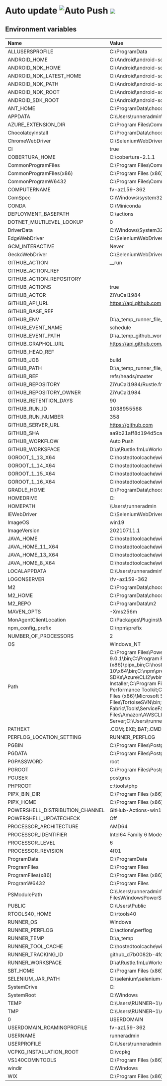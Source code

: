 ﻿# Auto update ![Auto Push](https://github.com/ZiYuCai1984/Rustle.fmLuWorks.Automation.DailyPush.Internal/workflows/Auto%20Push/badge.svg) ![](https://img.shields.io/github/v/tag/ZiYuCai1984/Rustle.fmLuWorks.Automation.DailyPush)


## Environment variables

| Name  | Value  |
| :------------ | :------------ |
| ALLUSERSPROFILE | C:\ProgramData |
 | ANDROID_HOME | C:\Android\android-sdk |
 | ANDROID_NDK_HOME | C:\Android\android-sdk\ndk-bundle |
 | ANDROID_NDK_LATEST_HOME | C:\Android\android-sdk\ndk\22.1.7171670 |
 | ANDROID_NDK_PATH | C:\Android\android-sdk\ndk-bundle |
 | ANDROID_NDK_ROOT | C:\Android\android-sdk\ndk-bundle |
 | ANDROID_SDK_ROOT | C:\Android\android-sdk |
 | ANT_HOME | C:\ProgramData\chocolatey\lib\ant\tools\apache-ant-1.10.10 |
 | APPDATA | C:\Users\runneradmin\AppData\Roaming |
 | AZURE_EXTENSION_DIR | C:\Program Files\Common Files\AzureCliExtensionDirectory |
 | ChocolateyInstall | C:\ProgramData\chocolatey |
 | ChromeWebDriver | C:\SeleniumWebDrivers\ChromeDriver |
 | CI | true |
 | COBERTURA_HOME | C:\cobertura-2.1.1 |
 | CommonProgramFiles | C:\Program Files\Common Files |
 | CommonProgramFiles(x86) | C:\Program Files (x86)\Common Files |
 | CommonProgramW6432 | C:\Program Files\Common Files |
 | COMPUTERNAME | fv-az159-362 |
 | ComSpec | C:\Windows\system32\cmd.exe |
 | CONDA | C:\Miniconda |
 | DEPLOYMENT_BASEPATH | C:\actions |
 | DOTNET_MULTILEVEL_LOOKUP | 0 |
 | DriverData | C:\Windows\System32\Drivers\DriverData |
 | EdgeWebDriver | C:\SeleniumWebDrivers\EdgeDriver |
 | GCM_INTERACTIVE | Never |
 | GeckoWebDriver | C:\SeleniumWebDrivers\GeckoDriver |
 | GITHUB_ACTION | __run |
 | GITHUB_ACTION_REF |  |
 | GITHUB_ACTION_REPOSITORY |  |
 | GITHUB_ACTIONS | true |
 | GITHUB_ACTOR | ZiYuCai1984 |
 | GITHUB_API_URL | https://api.github.com |
 | GITHUB_BASE_REF |  |
 | GITHUB_ENV | D:\a\_temp\_runner_file_commands\set_env_ac97b0c7-725b-4f54-896b-7dae2fde3d47 |
 | GITHUB_EVENT_NAME | schedule |
 | GITHUB_EVENT_PATH | D:\a\_temp\_github_workflow\event.json |
 | GITHUB_GRAPHQL_URL | https://api.github.com/graphql |
 | GITHUB_HEAD_REF |  |
 | GITHUB_JOB | build |
 | GITHUB_PATH | D:\a\_temp\_runner_file_commands\add_path_ac97b0c7-725b-4f54-896b-7dae2fde3d47 |
 | GITHUB_REF | refs/heads/master |
 | GITHUB_REPOSITORY | ZiYuCai1984/Rustle.fmLuWorks.Automation.DailyPush.Internal |
 | GITHUB_REPOSITORY_OWNER | ZiYuCai1984 |
 | GITHUB_RETENTION_DAYS | 90 |
 | GITHUB_RUN_ID | 1038955568 |
 | GITHUB_RUN_NUMBER | 358 |
 | GITHUB_SERVER_URL | https://github.com |
 | GITHUB_SHA | aa9b21aff8d194d5cac1a346d0f0a48a360d5955 |
 | GITHUB_WORKFLOW | Auto Push |
 | GITHUB_WORKSPACE | D:\a\Rustle.fmLuWorks.Automation.DailyPush.Internal\Rustle.fmLuWorks.Automation.DailyPush.Internal |
 | GOROOT_1_13_X64 | C:\hostedtoolcache\windows\go\1.13.15\x64 |
 | GOROOT_1_14_X64 | C:\hostedtoolcache\windows\go\1.14.15\x64 |
 | GOROOT_1_15_X64 | C:\hostedtoolcache\windows\go\1.15.13\x64 |
 | GOROOT_1_16_X64 | C:\hostedtoolcache\windows\go\1.16.5\x64 |
 | GRADLE_HOME | C:\ProgramData\chocolatey\lib\gradle\tools\gradle-7.1 |
 | HOMEDRIVE | C: |
 | HOMEPATH | \Users\runneradmin |
 | IEWebDriver | C:\SeleniumWebDrivers\IEDriver |
 | ImageOS | win19 |
 | ImageVersion | 20210711.1 |
 | JAVA_HOME | C:\hostedtoolcache\windows\Java_Adopt_jdk\8.0.292-10\x64 |
 | JAVA_HOME_11_X64 | C:\hostedtoolcache\windows\Java_Adopt_jdk\11.0.11-9\x64 |
 | JAVA_HOME_13_X64 | C:\hostedtoolcache\windows\Java_Adopt_jdk\13.0.2-8.1\x64 |
 | JAVA_HOME_8_X64 | C:\hostedtoolcache\windows\Java_Adopt_jdk\8.0.292-10\x64 |
 | LOCALAPPDATA | C:\Users\runneradmin\AppData\Local |
 | LOGONSERVER | \\fv-az159-362 |
 | M2 | C:\ProgramData\chocolatey\lib\maven\apache-maven-3.8.1\bin |
 | M2_HOME | C:\ProgramData\chocolatey\lib\maven\apache-maven-3.8.1 |
 | M2_REPO | C:\ProgramData\m2 |
 | MAVEN_OPTS | -Xms256m |
 | MonAgentClientLocation | C:\Packages\Plugins\Microsoft.Azure.Geneva.GenevaMonitoring\2.27.0.3\Monitoring\Agent |
 | npm_config_prefix | C:\npm\prefix |
 | NUMBER_OF_PROCESSORS | 2 |
 | OS | Windows_NT |
 | Path | C:\Program Files\PowerShell\7;C:\Users\runneradmin\.dotnet\tools;C:\Program Files\MongoDB\Server\4.4\bin;C:\aliyun-cli;C:\vcpkg;C:\cf-cli;C:\Program Files (x86)\NSIS\;C:\tools\zstd;C:\Program Files\Mercurial\;C:\hostedtoolcache\windows\stack\2.7.1\x64;C:\tools\ghc-9.0.1\bin;C:\Program Files\dotnet;C:\mysql-5.7.21-winx64\bin;C:\Program Files\R\R-4.1.0\bin\x64;C:\SeleniumWebDrivers\GeckoDriver;C:\Program Files (x86)\sbt\bin;C:\Rust\.cargo\bin;C:\Program Files (x86)\GitHub CLI;C:\Program Files\Git\bin;C:\Program Files (x86)\pipx_bin;C:\hostedtoolcache\windows\go\1.15.13\x64\bin;C:\hostedtoolcache\windows\Python\3.7.9\x64\Scripts;C:\hostedtoolcache\windows\Python\3.7.9\x64;C:\hostedtoolcache\windows\Ruby\2.5.9\x64\bin;C:\hostedtoolcache\windows\Java_Adopt_jdk\8.0.292-10\x64\bin;C:\npm\prefix;C:\Program Files (x86)\Microsoft SDKs\Azure\CLI2\wbin;C:\ProgramData\kind;C:\Windows\system32;C:\Windows;C:\Windows\System32\Wbem;C:\Windows\System32\WindowsPowerShell\v1.0\;C:\Windows\System32\OpenSSH\;C:\ProgramData\Chocolatey\bin;C:\Program Files\Microsoft\Web Platform Installer\;C:\Program Files\Docker;C:\Program Files\PowerShell\7\;C:\Program Files\dotnet\;C:\Program Files\Microsoft SQL Server\130\Tools\Binn\;C:\Program Files\Microsoft SQL Server\Client SDK\ODBC\170\Tools\Binn\;C:\Program Files (x86)\Windows Kits\10\Windows Performance Toolkit\;C:\Program Files (x86)\Microsoft SQL Server\110\DTS\Binn\;C:\Program Files (x86)\Microsoft SQL Server\120\DTS\Binn\;C:\Program Files (x86)\Microsoft SQL Server\130\DTS\Binn\;C:\Program Files (x86)\Microsoft SQL Server\140\DTS\Binn\;C:\Program Files (x86)\Microsoft SQL Server\150\DTS\Binn\;C:\Program Files\nodejs\;C:\Program Files\OpenSSL\bin;C:\Strawberry\c\bin;C:\Strawberry\perl\site\bin;C:\Strawberry\perl\bin;C:\ProgramData\chocolatey\lib\pulumi\tools\Pulumi\bin;C:\Program Files\TortoiseSVN\bin;C:\Program Files\CMake\bin;C:\ProgramData\chocolatey\lib\maven\apache-maven-3.8.1\bin;C:\Program Files\Microsoft Service Fabric\bin\Fabric\Fabric.Code;C:\Program Files\Microsoft SDKs\Service Fabric\Tools\ServiceFabricLocalClusterManager;C:\Program Files\Git\cmd;C:\Program Files\Git\mingw64\bin;C:\Program Files\Git\usr\bin;c:\tools\php;C:\Program Files (x86)\sbt\bin;C:\SeleniumWebDrivers\ChromeDriver\;C:\SeleniumWebDrivers\EdgeDriver\;C:\Program Files\Amazon\AWSCLIV2\;C:\Program Files\Amazon\SessionManagerPlugin\bin\;C:\Program Files\Amazon\AWSSAMCLI\bin\;C:\Program Files (x86)\Google\Cloud SDK\google-cloud-sdk\bin;C:\Program Files (x86)\Microsoft BizTalk Server\;C:\Users\runneradmin\AppData\Local\Microsoft\WindowsApps |
 | PATHEXT | .COM;.EXE;.BAT;.CMD;.VBS;.VBE;.JS;.JSE;.WSF;.WSH;.MSC;.CPL |
 | PERFLOG_LOCATION_SETTING | RUNNER_PERFLOG |
 | PGBIN | C:\Program Files\PostgreSQL\13\bin |
 | PGDATA | C:\Program Files\PostgreSQL\13\data |
 | PGPASSWORD | root |
 | PGROOT | C:\Program Files\PostgreSQL\13 |
 | PGUSER | postgres |
 | PHPROOT | c:\tools\php |
 | PIPX_BIN_DIR | C:\Program Files (x86)\pipx_bin |
 | PIPX_HOME | C:\Program Files (x86)\pipx |
 | POWERSHELL_DISTRIBUTION_CHANNEL | GitHub-Actions-win19 |
 | POWERSHELL_UPDATECHECK | Off |
 | PROCESSOR_ARCHITECTURE | AMD64 |
 | PROCESSOR_IDENTIFIER | Intel64 Family 6 Model 79 Stepping 1, GenuineIntel |
 | PROCESSOR_LEVEL | 6 |
 | PROCESSOR_REVISION | 4f01 |
 | ProgramData | C:\ProgramData |
 | ProgramFiles | C:\Program Files |
 | ProgramFiles(x86) | C:\Program Files (x86) |
 | ProgramW6432 | C:\Program Files |
 | PSModulePath | C:\Users\runneradmin\Documents\WindowsPowerShell\Modules;C:\Modules\azurerm_2.1.0;C:\Modules\azure_2.1.0;C:\Users\packer\Documents\WindowsPowerShell\Modules;C:\Program Files\WindowsPowerShell\Modules;C:\Windows\system32\WindowsPowerShell\v1.0\Modules;C:\Program Files\Microsoft SQL Server\130\Tools\PowerShell\Modules\;C:\Program Files (x86)\Google\Cloud SDK\google-cloud-sdk\platform\PowerShell |
 | PUBLIC | C:\Users\Public |
 | RTOOLS40_HOME | C:\rtools40 |
 | RUNNER_OS | Windows |
 | RUNNER_PERFLOG | C:\actions\perflog |
 | RUNNER_TEMP | D:\a\_temp |
 | RUNNER_TOOL_CACHE | C:\hostedtoolcache\windows |
 | RUNNER_TRACKING_ID | github_d7b0082b-4fd9-479b-b799-47c9ef4cffd2 |
 | RUNNER_WORKSPACE | D:\a\Rustle.fmLuWorks.Automation.DailyPush.Internal |
 | SBT_HOME | C:\Program Files (x86)\sbt\ |
 | SELENIUM_JAR_PATH | C:\selenium\selenium-server-standalone.jar |
 | SystemDrive | C: |
 | SystemRoot | C:\Windows |
 | TEMP | C:\Users\RUNNER~1\AppData\Local\Temp |
 | TMP | C:\Users\RUNNER~1\AppData\Local\Temp |
 0 | USERDOMAIN | fv-az159-362 |
 | USERDOMAIN_ROAMINGPROFILE | fv-az159-362 |
 | USERNAME | runneradmin |
 | USERPROFILE | C:\Users\runneradmin |
 | VCPKG_INSTALLATION_ROOT | C:\vcpkg |
 | VS140COMNTOOLS | C:\Program Files (x86)\Microsoft Visual Studio 14.0\Common7\Tools\ |
 | windir | C:\Windows |
 | WIX | C:\Program Files (x86)\WiX Toolset v3.11\ |



